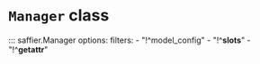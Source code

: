 # **`Manager`** class


::: saffier.Manager
    options:
        filters:
        - "!^model_config"
        - "!^__slots__"
        - "!^__getattr__"

